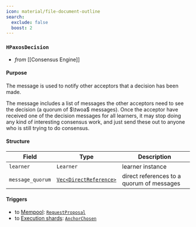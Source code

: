 ```yaml
---
icon: material/file-document-outline
search:
  exclude: false
  boost: 2
---
```


### `HPaxosDecision`

<!-- --8<-- [start:purpose] -->
- _from_ [[Consensus Engine]]

#### Purpose

The message is used to notify other acceptors that a decision has been made.
<!-- --8<-- [end:purpose] -->
<!-- --8<-- [start:details] -->
The message includes a list of messages the other acceptors need to see the decision (a quorum of $\twoa$ messages).
Once the acceptor have received one of the decision messages for all learners, it may stop doing any kind of interesting consensus work,
and just send these out to anyone who is still trying to do consensus.

#### Structure

| Field | Type | Description |
| ----- | ---- | ----------- |
| `learner` | `Learner` | learner instance |
| `message_quorum` | [`Vec<DirectReference>`]() | direct references to a quorum of messages |

#### Triggers

- to [Mempool](#Mempool): [`RequestProposal`](#requestproposal)
- to [Execution shards](#Shards): [`AnchorChosen`](#AnchorChosen)

<!-- --8<-- [start:details] -->
<!---
```rust
struct Decision {
  // This is more of an optimization: sometimes it's helpful to tell someone that a decision has
  // been made, and send over the list of messages they need to see the decision (a quorum of 2As).
  // Note that once you have one of these for all learners, you can really stop doing any kind of
  // interesting consensus work, and just send these out to anyone who is still trying to do
  // consensus.
  learner : Learner,
  refs : DirectReferences,
-->
